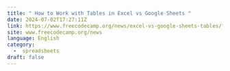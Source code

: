 ```yaml
---
title: " How to Work with Tables in Excel vs Google Sheets "
date: 2024-07-02T17:27:11Z
link: https://www.freecodecamp.org/news/excel-vs-google-sheets-tables/?utm_medium=RSS&utm_source=news.12bit.vn
site: www.freecodecamp.org/news
language: English
category:
  -  spreadsheets 
draft: false
---
```

